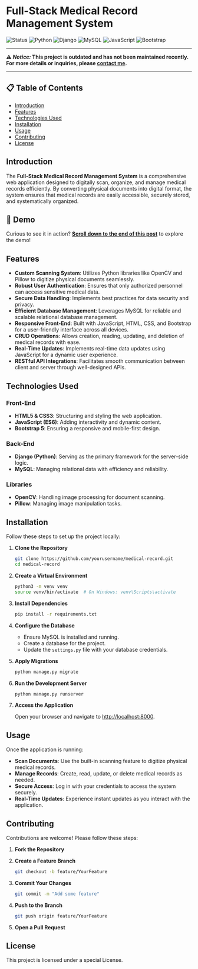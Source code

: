 # Full-Stack Medical Record Management System

![Status](https://img.shields.io/badge/Status-Active-brightgreen)
![Python](https://img.shields.io/badge/Python-3.9-blue)
![Django](https://img.shields.io/badge/Django-4.0-green)
![MySQL](https://img.shields.io/badge/MySQL-8.0-blue)
![JavaScript](https://img.shields.io/badge/JavaScript-ES6-yellow)
![Bootstrap](https://img.shields.io/badge/Bootstrap-5.3-purple)

---

**⚠️ **_Notice:_** This project is outdated and has not been maintained recently. For more details or inquiries, please [contact me](https://www.linkedin.com/in/cretu-fabian/).**

---

## 📋 Table of Contents

- [Introduction](#introduction)
- [Features](#features)
- [Technologies Used](#technologies-used)
- [Installation](#installation)
- [Usage](#usage)
- [Contributing](#contributing)
- [License](#license)

## Introduction

The **Full-Stack Medical Record Management System** is a comprehensive web application designed to digitally scan, organize, and manage medical records efficiently. By converting physical documents into digital format, the system ensures that medical records are easily accessible, securely stored, and systematically organized.

## 🚀 **Demo**

Curious to see it in action? **[Scroll down to the end of this post](#)** to explore the demo!

## Features

- **Custom Scanning System**: Utilizes Python libraries like OpenCV and Pillow to digitize physical documents seamlessly.
- **Robust User Authentication**: Ensures that only authorized personnel can access sensitive medical data.
- **Secure Data Handling**: Implements best practices for data security and privacy.
- **Efficient Database Management**: Leverages MySQL for reliable and scalable relational database management.
- **Responsive Front-End**: Built with JavaScript, HTML, CSS, and Bootstrap for a user-friendly interface across all devices.
- **CRUD Operations**: Allows creation, reading, updating, and deletion of medical records with ease.
- **Real-Time Updates**: Implements real-time data updates using JavaScript for a dynamic user experience.
- **RESTful API Integrations**: Facilitates smooth communication between client and server through well-designed APIs.

## Technologies Used

### Front-End

- **HTML5 & CSS3**: Structuring and styling the web application.
- **JavaScript (ES6)**: Adding interactivity and dynamic content.
- **Bootstrap 5**: Ensuring a responsive and mobile-first design.

### Back-End

- **Django (Python)**: Serving as the primary framework for the server-side logic.
- **MySQL**: Managing relational data with efficiency and reliability.

### Libraries

- **OpenCV**: Handling image processing for document scanning.
- **Pillow**: Managing image manipulation tasks.

## Installation

Follow these steps to set up the project locally:

1. **Clone the Repository**

    ```bash
    git clone https://github.com/yourusername/medical-record.git
    cd medical-record
    ```

2. **Create a Virtual Environment**

    ```bash
    python3 -m venv venv
    source venv/bin/activate  # On Windows: venv\Scripts\activate
    ```

3. **Install Dependencies**

    ```bash
    pip install -r requirements.txt
    ```

4. **Configure the Database**

    - Ensure MySQL is installed and running.
    - Create a database for the project.
    - Update the `settings.py` file with your database credentials.

5. **Apply Migrations**

    ```bash
    python manage.py migrate
    ```

6. **Run the Development Server**

    ```bash
    python manage.py runserver
    ```

7. **Access the Application**

    Open your browser and navigate to [http://localhost:8000](http://localhost:8000).

## Usage

Once the application is running:

- **Scan Documents**: Use the built-in scanning feature to digitize physical medical records.
- **Manage Records**: Create, read, update, or delete medical records as needed.
- **Secure Access**: Log in with your credentials to access the system securely.
- **Real-Time Updates**: Experience instant updates as you interact with the application.

## Contributing

Contributions are welcome! Please follow these steps:

1. **Fork the Repository**

2. **Create a Feature Branch**

    ```bash
    git checkout -b feature/YourFeature
    ```

3. **Commit Your Changes**

    ```bash
    git commit -m "Add some feature"
    ```

4. **Push to the Branch**

    ```bash
    git push origin feature/YourFeature
    ```

5. **Open a Pull Request**

## License

This project is licensed under a special License.
